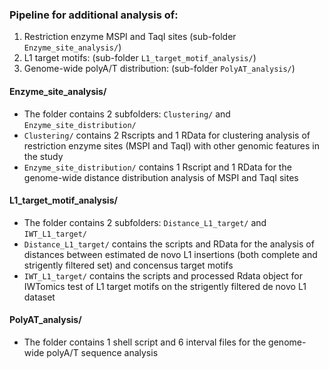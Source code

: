 ### Pipeline for additional analysis of: 
1. Restriction enzyme MSPI and TaqI sites (sub-folder `Enzyme_site_analysis/`)
2. L1 target motifs: (sub-folder `L1_target_motif_analysis/`)
3. Genome-wide polyA/T distribution: (sub-folder `PolyAT_analysis/`)

#### Enzyme_site_analysis/
- The folder contains 2 subfolders: `Clustering/` and `Enzyme_site_distribution/`
- `Clustering/` contains 2 Rscripts and 1 RData for clustering analysis of restriction enzyme sites (MSPI and TaqI) with other genomic features in the study
- `Enzyme_site_distribution/` contains 1 Rscript and 1 RData for the genome-wide distance distribution analysis of MSPI and TaqI sites

#### L1_target_motif_analysis/
- The folder contains 2 subfolders: `Distance_L1_target/` and `IWT_L1_target/`
- `Distance_L1_target/` contains the scripts and RData for the analysis of distances between estimated de novo L1 insertions (both complete and strigently filtered set) and concensus target motifs 
- `IWT_L1_target/` contains the scripts and processed Rdata object for IWTomics test of L1 target motifs on the strigently filtered de novo L1 dataset

#### PolyAT_analysis/
- The folder contains 1 shell script and 6 interval files for the genome-wide polyA/T sequence analysis 

